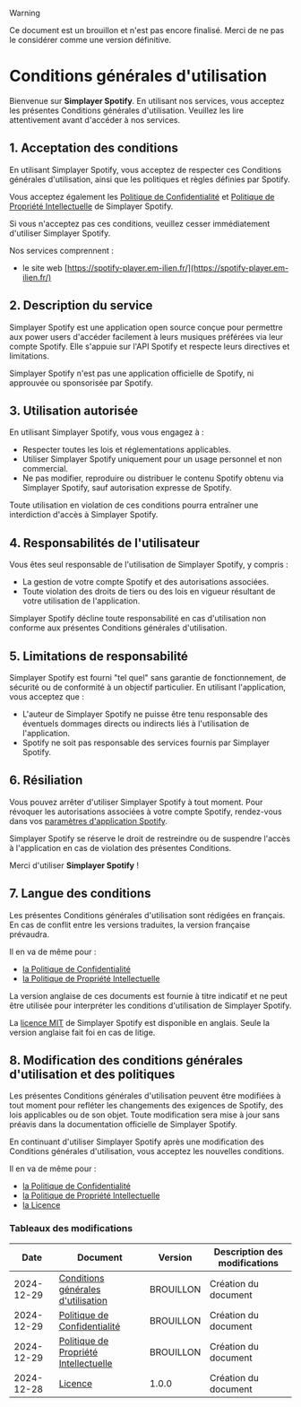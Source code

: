> [!WARNING]
> Ce document est un brouillon et n'est pas encore finalisé. Merci de ne pas le considérer comme une version définitive.

# Conditions générales d'utilisation

Bienvenue sur **Simplayer Spotify**. En utilisant nos services, vous acceptez les présentes Conditions générales d'utilisation. Veuillez les lire attentivement avant d'accéder à nos services.

## 1. Acceptation des conditions

En utilisant Simplayer Spotify, vous acceptez de respecter ces Conditions générales d'utilisation, ainsi que les politiques et règles définies par Spotify.

Vous acceptez également les [Politique de Confidentialité](./PRIVACY.fr.md)
et [Politique de Propriété Intellectuelle](./INTELLECTUAL_PROPERTY.fr.md) de Simplayer Spotify.

Si vous n'acceptez pas ces conditions, veuillez cesser immédiatement d'utiliser Simplayer Spotify.

Nos services comprennent :

- le site web [https://spotify-player.em-ilien.fr/](https://spotify-player.em-ilien.fr/)

## 2. Description du service

Simplayer Spotify est une application open source conçue pour permettre aux power users d'accéder facilement à leurs musiques préférées via leur compte Spotify. Elle s'appuie sur l'API Spotify et respecte leurs directives et limitations.

Simplayer Spotify n'est pas une application officielle de Spotify, ni approuvée ou sponsorisée par Spotify.

## 3. Utilisation autorisée

En utilisant Simplayer Spotify, vous vous engagez à :

- Respecter toutes les lois et réglementations applicables.
- Utiliser Simplayer Spotify uniquement pour un usage personnel et non commercial.
- Ne pas modifier, reproduire ou distribuer le contenu Spotify obtenu via Simplayer Spotify, sauf autorisation expresse de Spotify.

Toute utilisation en violation de ces conditions pourra entraîner une interdiction d'accès à Simplayer Spotify.

## 4. Responsabilités de l'utilisateur

Vous êtes seul responsable de l'utilisation de Simplayer Spotify, y compris :

- La gestion de votre compte Spotify et des autorisations associées.
- Toute violation des droits de tiers ou des lois en vigueur résultant de votre utilisation de l'application.

Simplayer Spotify décline toute responsabilité en cas d'utilisation non conforme aux présentes Conditions générales d'utilisation.

## 5. Limitations de responsabilité

Simplayer Spotify est fourni "tel quel" sans garantie de fonctionnement, de sécurité ou de conformité à un objectif particulier. En utilisant l'application, vous acceptez que :

- L'auteur de Simplayer Spotify ne puisse être tenu responsable des éventuels dommages directs ou indirects liés à l'utilisation de l'application.
- Spotify ne soit pas responsable des services fournis par Simplayer Spotify.

## 6. Résiliation

Vous pouvez arrêter d'utiliser Simplayer Spotify à tout moment. Pour révoquer les autorisations associées à votre compte Spotify, rendez-vous dans vos [paramètres d'application Spotify](https://www.spotify.com/fr/account/apps/).

Simplayer Spotify se réserve le droit de restreindre ou de suspendre l'accès à l'application en cas de violation des présentes Conditions.

Merci d'utiliser **Simplayer Spotify** !

## 7. Langue des conditions

Les présentes Conditions générales d'utilisation sont rédigées en français. En cas de conflit entre les versions traduites, la version française prévaudra.

Il en va de même pour :

- [la Politique de Confidentialité](./PRIVACY.fr.md)
- [la Politique de Propriété Intellectuelle](./INTELLECTUAL_PROPERTY.fr.md)

La version anglaise de ces documents est fournie à titre indicatif et ne peut être utilisée pour interpréter les conditions d'utilisation de Simplayer Spotify.

La [licence MIT](../LICENSE) de Simplayer Spotify est disponible en anglais. Seule la version anglaise fait foi en cas de litige.

## 8. Modification des conditions générales d'utilisation et des politiques

Les présentes Conditions générales d'utilisation peuvent être modifiées à tout moment pour refléter les changements des exigences de Spotify, des lois applicables ou de son objet. Toute modification sera mise à jour sans préavis dans la documentation officielle de Simplayer Spotify.

En continuant d'utiliser Simplayer Spotify après une modification des Conditions générales d'utilisation, vous acceptez les nouvelles conditions.

Il en va de même pour :

- [la Politique de Confidentialité](./PRIVACY.fr.md)
- [la Politique de Propriété Intellectuelle](./INTELLECTUAL_PROPERTY.fr.md)
- [la Licence](../LICENSE)

### Tableaux des modifications

| Date       | Document                                                               | Version   | Description des modifications |
| ---------- | ---------------------------------------------------------------------- | --------- | ----------------------------- |
| 2024-12-29 | [Conditions générales d'utilisation](./TOS.fr.md)                      | BROUILLON | Création du document          |
| 2024-12-29 | [Politique de Confidentialité](./PRIVACY.fr.md)                        | BROUILLON | Création du document          |
| 2024-12-29 | [Politique de Propriété Intellectuelle](./INTELLECTUAL_PROPERTY.fr.md) | BROUILLON | Création du document          |
| 2024-12-28 | [Licence](../LICENSE)                                                  | 1.0.0     | Création du document          |
